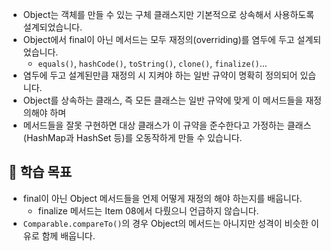 
- Object는 객체를 만들 수 있는 구체 클래스지만 기본적으로 상속해서 사용하도록 설계되었습니다.
- Object에서 final이 아닌 메서드는 모두 재정의(overriding)를 염두에 두고 설계되었습니다.
	- `equals()`, `hashCode()`, `toString()`, `clone()`, `finalize()`...
- 염두에 두고 설계된만큼 재정의 시 지켜야 하는 일반 규약이 명확히 정의되어 있습니다.
- Object를 상속하는 클래스, 즉 모든 클래스는 일반 규약에 맞게 이 메서드들을 재정의해야 하며
- 메서드들을 잘못 구현하면 대상 클래스가 이 규약을 준수한다고 가정하는 클래스(HashMap과 HashSet 등)를 오동작하게 만들 수 있습니다.

## 📌 학습 목표

- final이 아닌 Object 메서드들을 언제 어떻게 재정의 해야 하는지를 배웁니다.
	- finalize 메서드는 Item 08에서 다뤘으니 언급하지 않습니다.
- `Comparable.compareTo()`의 경우 Object의 메서드는 아니지만 성격이 비슷한 이유로 함께 배웁니다.